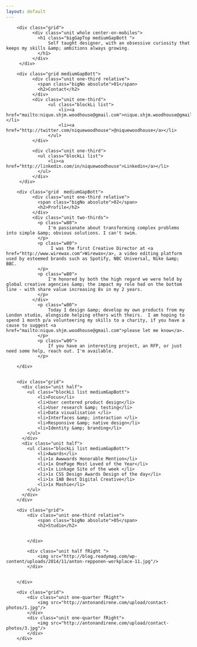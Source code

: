 ```yaml
---
layout: default
---
```





<div class="wider">



		<div class="grid">
		      <div class="unit whole center-on-mobiles">
		        <h1 class="bigGapTop mediumGapBott ">
		        	Self taught designer, with an obsessive curiosity that keeps my skills &amp; ambitions always growing. 
		        </h1>
		      </div>
		 </div>

		<div class="grid mediumGapBott">
		      <div class="unit one-third relative">
		      	<span class="bigNo absolute">01</span>
	    		<h2>Contact</h2> 
		      </div>
		      <div class="unit one-third">	
			      	<ul class="blockLi list">
			      		<li><a href="mailto:nique.shjm.woodhouse@gmail.com">nique.shjm.woodhouse@gmail.com</a></li>	
			      		<li><a href="http://twitter.com/niquewoodhouse">@niquewoodhouse</a></li>	
			      	</ul>		            	
		      </div>		      

		      <div class="unit one-third">
		      	<ul class="blockLi list">
		      		<li><a href="http://linkedin.com/in/niquewoodhouse">Linkedin</a></li>
		      	</ul>		      	
		      </div>		            		      		      
		 </div>		 		 

		<div class="grid  mediumGapBott">
		      <div class="unit one-third relative">
		      	<span class="bigNo absolute">02</span>
	    		<h2>Profile</h2> 
		      </div>			
		      <div class="unit two-thirds">
		        <p class="w80">
		        	I'm passionate about transforming complex problems into simple &amp; obvious solutions. I can't swim.
		        </p>
		        <p class="w80">
		        	 I was the first Creative Director at <a href="http://www.wirewax.com">Wirewax</a>, a video editing platform used by esteemed brands such as Spotify, NBC Universal, Nike &amp; BBC.  
				</p>
				<p class="w80">
		        	I'm honored by both the high regard we were held by global creative agencies &amp; the impact my role had on the bottom line - with share value increasing 8x in my 2 years. 
		        </p>
		      </div>
		        <p class="w80">
		        	Today I design &amp; develop my own products from my London studio, alongside helping others with theirs.  I am hoping to spend 1 month p/a volunteering my skills to a charity, if you have a cause to suggest <a href="mailto:nique.shjm.woodhouse@gmail.com">please let me know</a>.
		        </p>
		        <p class="w80">
		        	If you have an interesting project, an RFP, or just need some help, reach out. I'm available. 
		        </p>

		</div>		 


		<div class="grid">
	      <div class="unit half">
	        <ul class="blockLi list mediumGapBott">
	        	<li>Focus</li>
	        	<li>User centered product design</li>
	        	<li>User research &amp; testing</li>
	        	<li>Data visualisation </li>
	        	<li>Interfaces &amp; interaction </li>
	        	<li>Responsive &amp; native design</li>
	        	<li>Identity &amp; branding</li>
	        </ul>
	      </div>
	      <div class="unit half">
	        <ul class="blockLi list mediumGapBott">
	        	<li>Awards</li>
	        	<li>1x Awwwards Honorable Mention</li>
	        	<li>1x OnePage Most Loved of the Year</li>
	        	<li>1x Linkage Site of the week </li>
	        	<li>1x CSS Design Awards Design of the day</li>
	        	<li>1x IAB Best Digital Creative</li>
	        	<li>1x Mashie</li>
	        </ul>
	      </div>	      	      
	    </div>

	    <div class="grid">
	    	<div class="unit one-third relative">
	    		<span class="bigNo absolute">05</span>
	    		<h2>Studio</h2>


	    	</div>

	    	<div class="unit half fRight ">
	    		<img src="http://blog.readymag.com/wp-content/uploads/2014/11/anton-repponen-workplace-11.jpg"/>
	    	</div>	    	

   	
	    </div>

	    <div class="grid">
	    	<div class="unit one-quarter fRight">
	    		<img src="http://antonandirene.com/upload/contact-photos/1.jpg"/>
	    	</div>
	    	<div class="unit one-quarter fRight">
	    		<img src="http://antonandirene.com/upload/contact-photos/3.jpg"/>
	    	</div>	   	    	
	    </div>


</div>


<!--
<div class="wider">

		<script type="text/javascript" src="https://raw.githubusercontent.com/stevenschobert/instafeed.js/master/instafeed.min.js"></script>  
  	<script type="text/javascript">
		var feed = new Instafeed({
		  get: 'user',
		  clientId: '467ede5a6b9b48ae8e03f4e2582aeeb3',
		  userId: 13563994,
		  accessToken: '13563994.467ede5.bfe0ac4ed0fa4d9a84b943687922a92d',
		  resolution: 'standard_resolution',
		  limit: 9,
		  after: function () {
		    var images = $("#instafeed").find('a');
		    $.each(images, function(index, image) {
		      var delay = (index * 75) + 'ms';
		      $(image).css('-webkit-animation-delay', delay);
		      $(image).css('-moz-animation-delay', delay);
		      $(image).css('-ms-animation-delay', delay);
		      $(image).css('-o-animation-delay', delay);
		      $(image).css('animation-delay', delay);
		      //$(image).addClass('animated flipInX');
		    });
		  },
		  template: '<a href="{{link}}" target="_blank" class="instagramImg"><img src="{{image}}" /><span class="likes">&hearts; {{likes}}</span></a>'
		});
		feed.run();
		setTimeout(function(){ $('#instafeed a').attr("target","_blank"); }, 1000);
	</script>
				<div id="instafeed" class="wow fadeIn animated" style="visibility: visible; animation-name: fadeIn;">
				<h1 class="intro-heading tCenter">Instagram</h1>
			</div>
</div>
-->
